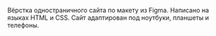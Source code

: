 Вёрстка одностраничного сайта по макету из Figma. Написано на языках HTML и CSS. Сайт адаптирован под ноутбуки, планшеты и телефоны.
